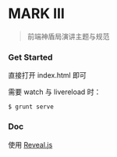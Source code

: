 # MARK III

> 前端神盾局演讲主题与规范


### Get Started

直接打开 index.html 即可

需要 watch 与 livereload 时：

```
$ grunt serve
```


###  Doc

使用 [Reveal.js](http://lab.hakim.se/reveal-js)
